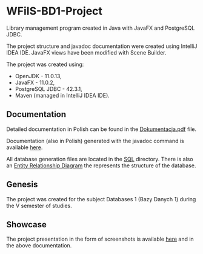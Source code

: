 # WFiIS-BD1-Project
Library management program created in Java with JavaFX and PostgreSQL JDBC.

The project structure and javadoc documentation were created using IntelliJ IDEA IDE. JavaFX views have been modified with Scene Builder.

The project was created using:
- OpenJDK - 11.0.13,
- JavaFX - 11.0.2,
- PostgreSQL JDBC - 42.3.1,
- Maven (managed in IntelliJ IDEA IDE).

## Documentation

Detailed documentation in Polish can be found in the [Dokumentacja.pdf](doc/Dokumentacja.pdf) file.

Documentation (also in Polish) generated with the javadoc command is available [here](doc/javadoc/).

All database generation files are located in the [SQL](SQL) directory. There is also an [Entity Relationship Diagram](doc/ERD.pdf) the represents the structure of the database.

## Genesis

The project was created for the subject Databases 1 (Bazy Danych 1) during the V semester of studies.

## Showcase

The project presentation in the form of screenshots is available [here](showcase) and in the above documentation.
